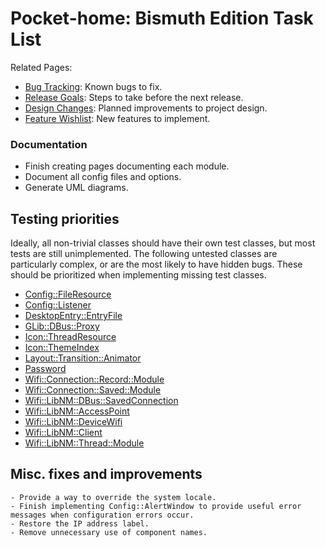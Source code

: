 # Pocket-home: Bismuth Edition Task List
Related Pages:
- [Bug Tracking](KnownBugs.md): Known bugs to fix.
- [Release Goals](ReleaseGoals.md): Steps to take before the next release.
- [Design Changes](DesignChanges.md): Planned improvements to project design.
- [Feature Wishlist](FeatureWishlist.md): New features to implement.

### Documentation
- Finish creating pages documenting each module.
- Document all config files and options.
- Generate UML diagrams.

## Testing priorities
Ideally, all non-trivial classes should have their own test classes, but most tests are still unimplemented. The following untested classes are particularly complex, or are the most likely to have hidden bugs.  These should be prioritized when implementing missing test classes.
- [Config::FileResource](../../Source/Config/Config_FileResource.h) 
- [Config::Listener](../../Source/Config/Config_Listener.h) 
- [DesktopEntry::EntryFile](../../Source/DesktopEntry/DesktopEntry_EntryFile.h) 
- [GLib::DBus::Proxy](../../Source/GLib/DBus/GLib_DBus_Proxy.h)
- [Icon::ThreadResource](../../Source/Icon/Icon_ThreadResource.h)
- [Icon::ThemeIndex](../../Source/Icon/Icon_ThemeIndex.h)
- [Layout::Transition::Animator](../../Source/Layout/Transition/Layout_Transition_Animator.h)
- [Password](../../Source/Password/Password.h)
- [Wifi::Connection::Record::Module](../../Source/Wifi/Connection/Record/Wifi_Connection_Record_Module.h)
- [Wifi::Connection::Saved::Module](../../Source/Wifi/Connection/Saved/Wifi_Connection_Saved_Module.h)
- [Wifi::LibNM::DBus::SavedConnection](../../Source/Wifi/LibNM/DBus/Wifi_LibNM_DBus_SavedConnection.h)
- [Wifi::LibNM::AccessPoint](../../Source/Wifi/LibNM/GObjects/Borrowed/Wifi_LibNM_AccessPoint.h)
- [Wifi::LibNM::DeviceWifi](../../Source/Wifi/LibNM/GObjects/Borrowed/Wifi_LibNM_DeviceWifi.h)
- [Wifi::LibNM::Client](../../Source/Wifi/LibNM/GObjects/Owned/Wifi_LibNM_Client.h)
- [Wifi::LibNM::Thread::Module](../../Source/Wifi/LibNM/Thread/Wifi_LibNM_Thread_Module.h)

## Misc. fixes and improvements
    - Provide a way to override the system locale.
    - Finish implementing Config::AlertWindow to provide useful error messages when configuration errors occur.
    - Restore the IP address label.
    - Remove unnecessary use of component names.
